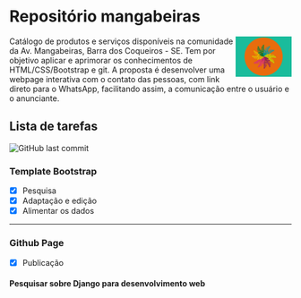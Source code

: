 # Repositório mangabeiras


<img align="right" src="assets/img/logo-2.png" width="100">

Catálogo de produtos e serviços disponíveis na comunidade da Av. Mangabeiras, Barra dos Coqueiros - SE.
Tem por objetivo aplicar e aprimorar os conhecimentos de HTML/CSS/Bootstrap e git.
A proposta é desenvolver uma webpage interativa com o contato das pessoas, com link direto para o WhatsApp, facilitando assim, a comunicação entre o usuário e o anunciante.


## Lista de tarefas
<img alt="GitHub last commit" src="https://img.shields.io/github/last-commit/pierrebomfim/mangabeiras">

### Template Bootstrap
 - [x] Pesquisa
 - [x] Adaptação e edição
 - [x] Alimentar os dados
---
### Github Page
  - [x] Publicação

#### Pesquisar sobre Django para desenvolvimento web